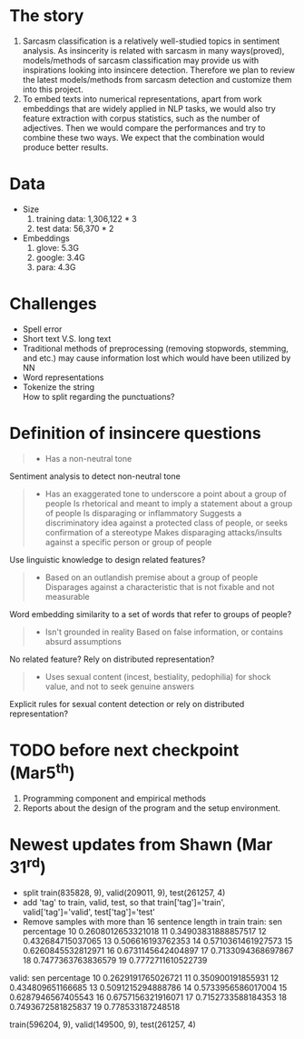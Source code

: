 # The story
1. Sarcasm classification is a relatively well-studied topics in sentiment analysis. As insincerity is related with sarcasm in many ways(proved), models/methods of sarcasm classification may provide us with inspirations looking into insincere detection. Therefore we plan to review the latest models/methods from sarcasm detection and customize them into this project.    
2. To embed texts into numerical representations, apart from work embeddings that are widely applied in NLP tasks, we would also try feature extraction with corpus statistics, such as the number of adjectives. Then we would compare the performances and try to combine these two ways. We expect that the combination would produce better results.


# Data
- Size
	1. training data: 1,306,122 * 3
	2. test data: 56,370 * 2
- Embeddings
	1. glove: 5.3G
	2. google: 3.4G
	3. para: 4.3G


# Challenges
- Spell error
- Short text V.S. long text
- Traditional methods of preprocessing (removing stopwords, stemming, and etc.) may cause information lost which would have been utilized by NN
- Word representations
- Tokenize the string    
    How to split regarding the punctuations?

# Definition of insincere questions
> - Has a non-neutral tone

Sentiment analysis to detect non-neutral tone

> - Has an exaggerated tone to underscore a point about a group of people
>       Is rhetorical and meant to imply a statement about a group of people
>       Is disparaging or inflammatory
>       Suggests a discriminatory idea against a protected class of people, or seeks confirmation of a stereotype
>       Makes disparaging attacks/insults against a specific person or group of people 

Use linguistic knowledge to design related features?

> - Based on an outlandish premise about a group of people
>       Disparages against a characteristic that is not fixable and not measurable

Word embedding similarity to a set of words that refer to groups of people?

> - Isn't grounded in reality
>       Based on false information, or contains absurd assumptions

No related feature? Rely on distributed representation?

> - Uses sexual content (incest, bestiality, pedophilia) for shock value, and not to seek genuine answers

Explicit rules for sexual content detection or rely on distributed representation? 

# TODO before next checkpoint (Mar5<sup>th</sup>)
1. Programming component and empirical methods
2. Reports about the design of the program and the setup environment.

# Newest updates from Shawn (Mar 31<sup>rd</sup>)
- split train(835828, 9), valid(209011, 9), test(261257, 4)
- add 'tag' to train, valid, test, so that train['tag']='train', valid['tag']='valid', test['tag']='test'
- Remove samples with more than 16 sentence length in train
train:
sen percentage
10 0.2608012653321018
11 0.34903831888857517
12 0.432684715037065
13 0.506616193762353
14 0.5710361461927573
15 0.6260845532812971
16 0.6731145642404897
17 0.7133094368697867
18 0.7477363763836579
19 0.7772711610522739

valid:
sen percentage
10 0.2629191765026721
11 0.350900191855931
12 0.434809651166685
13 0.5091215294888786
14 0.5733956586017004
15 0.6287946567405543
16 0.6757156321916071
17 0.7152733588184353
18 0.7493672581825837
19 0.778533187248518

train(596204, 9), valid(149500, 9), test(261257, 4)
















